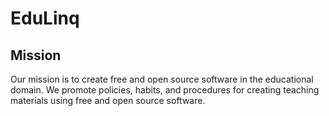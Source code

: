 # EduLinq

## Mission

Our mission is to create free and open source software in the educational domain.
We promote policies, habits, and procedures for creating teaching materials using free and open source software.

